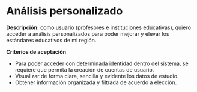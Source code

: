 # Análisis personalizado

**Descripción:**
como usuario (profesores e instituciones educativas), quiero acceder a análisis personalizados para poder mejorar y elevar los estándares educativos de mi región.

**Criterios de aceptación**

- Para poder acceder con determinada identidad dentro del sistema, se requiere que permita la creación de cuentas de usuario.
- Visualizar de forma clara, sencilla y evidente los datos de estudio.
- Obtener información organizada y filtrada de acuerdo a elección.